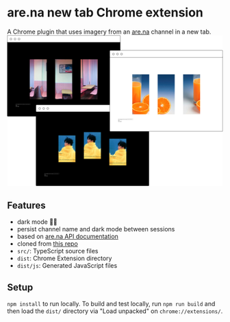 # are.na new tab Chrome extension

A Chrome plugin that uses imagery from an [are.na](https://www.are.na/) channel in a new tab.
 ![screenshot](screenshot.png)

## Features
* dark mode 🌝🌚
* persist channel name and dark mode between sessions
* based on [are.na API documentation](https://dev.are.na/documentation/channels)
* cloned from [this repo](https://github.com/chibat/chrome-extension-typescript-starter)
* `src/`: TypeScript source files
* `dist`: Chrome Extension directory
* `dist/js`: Generated JavaScript files

## Setup

`npm install` to run locally. To build and test locally, run `npm run build` and then load the `dist/` directory via "Load unpacked" on `chrome://extensions/`.
